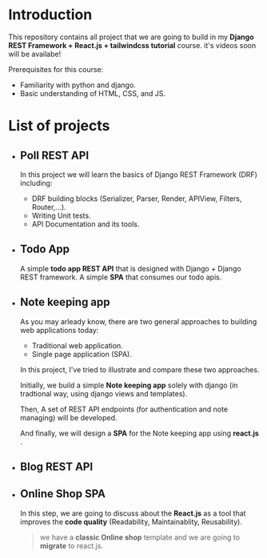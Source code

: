 # Introduction

This repository contains all project that we are going to build in my **Django REST Framework + React.js + tailwindcss tutorial** course. it's videos soon will be availabe!

Prerequisites for this course:
- Familiarity with python and django.
- Basic understanding of HTML, CSS, and JS.

# List of projects

- ## Poll REST API
    In this project we will learn the basics of Django REST Framework (DRF) including:
    - DRF building blocks (Serializer, Parser, Render, APIView, Filters, Router,...).
    - Writing Unit tests.
    - API Documentation and its tools.

- ## Todo App
    A simple **todo app REST API** that is designed with Django + Django REST framework.
    A simple **SPA** that consumes our todo apis. 

- ## Note keeping app
    As you may arleady know, there are two general approaches to building web applications today:
    - Traditional web application.
    - Single page application (SPA).

    In this project, I've tried to illustrate and compare these two approaches.

    Initially, we build a simple **Note keeping app** solely with django (in tradtional way, using django views and templates). 
    
    Then,  A set of REST API endpoints (for authentication and note managing) will be developed.

    And finally, we will design a **SPA** for the Note keeping app using **react.js** .
  
- ## Blog REST API

- ## Online Shop SPA

    In this step, we are going to discuss about the **React.js** as a tool that improves 
    the **code quality** (Readability, Maintainablity, Reusability).

    > we have a **classic Online shop** template and we are going to **migrate** to react.js.


